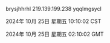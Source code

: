 brysjhhrhl 219.139.199.238 yqqlmgsycl

2024年 10月 25日 星期五 10:10:02 CST

2024年 10月 25日 星期五 02:10:02 GMT
